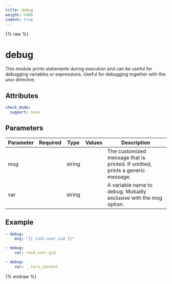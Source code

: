 ```yaml
---
title: debug
weight: 5400
indent: true
---
```


{% raw %}
# debug

This module prints statements during execution and can be useful for debugging variables or
expressions. Useful for debugging together with the `when` directive.

## Attributes

```yaml
check_mode:
  support: none
```

## Parameters

| Parameter | Required | Type   | Values | Description                                                                   |
|-----------|----------|--------|--------|-------------------------------------------------------------------------------|
| msg       |          | string |        | The customized message that is printed. If omitted, prints a generic message. |
| var       |          | string |        | A variable name to debug. Mutually exclusive with the msg option.             |

## Example

```yaml
- debug:
    msg: "{{ rash.user.uid }}"

- debug:
    var: rash.user.gid

- debug:
    var: __tera_context
```

{% endraw %}